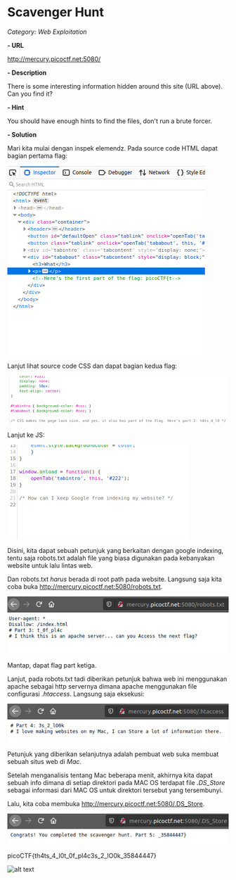 # Scavenger Hunt

*Category: Web Exploitation*

**- URL**

http://mercury.picoctf.net:5080/

**- Description**

There is some interesting information hidden around this site (URL above). Can you find it?

**- Hint**

You should have enough hints to find the files, don't run a brute forcer.

**- Solution**

Mari kita mulai dengan inspek elemendz. Pada source code HTML dapat bagian pertama flag:

![alt text](https://raw.githubusercontent.com/nuzulh/CTF-WriteUp/main/picoCTF/Scavenger%20Hunt/html.png)

Lanjut lihat source code CSS dan dapat bagian kedua flag:

![alt text](https://raw.githubusercontent.com/nuzulh/CTF-WriteUp/main/picoCTF/Scavenger%20Hunt/css.png)

Lanjut ke JS:

![alt text](https://raw.githubusercontent.com/nuzulh/CTF-WriteUp/main/picoCTF/Scavenger%20Hunt/js.png)

Disini, kita dapat sebuah petunjuk yang berkaitan dengan google indexing, tentu saja robots.txt adalah file yang biasa digunakan pada kebanyakan website untuk lalu lintas web.

Dan robots.txt *harus* berada di root path pada website. Langsung saja kita coba buka http://mercury.picoctf.net:5080/robots.txt.

![alt text](https://raw.githubusercontent.com/nuzulh/CTF-WriteUp/main/picoCTF/Scavenger%20Hunt/robots.png)

Mantap, dapat flag part ketiga.

Lanjut, pada robots.txt tadi diberikan petunjuk bahwa web ini menggunakan apache sebagai http servernya dimana apache menggunakan file configurasi *.htaccess*. Langsung saja eksekusi:

![alt text](https://raw.githubusercontent.com/nuzulh/CTF-WriteUp/main/picoCTF/Scavenger%20Hunt/htaccess.png)

Petunjuk yang diberikan selanjutnya adalah pembuat web suka membuat sebuah situs web di *Mac*.

Setelah menganalisis tentang Mac beberapa menit, akhirnya kita dapat sebuah info dimana di setiap direktori pada MAC OS terdapat file *.DS_Store* sebagai informasi dari MAC OS untuk direktori tersebut yang tersembunyi.

Lalu, kita coba membuka http://mercury.picoctf.net:5080/.DS_Store.

![alt text](https://raw.githubusercontent.com/nuzulh/CTF-WriteUp/main/picoCTF/Scavenger%20Hunt/DS_Store.png)

picoCTF{th4ts_4_l0t_0f_pl4c3s_2_lO0k_35844447}

![alt text](https://media1.tenor.com/images/bb6aa5121851f1b57a2cb50f73005c66/tenor.gif)
